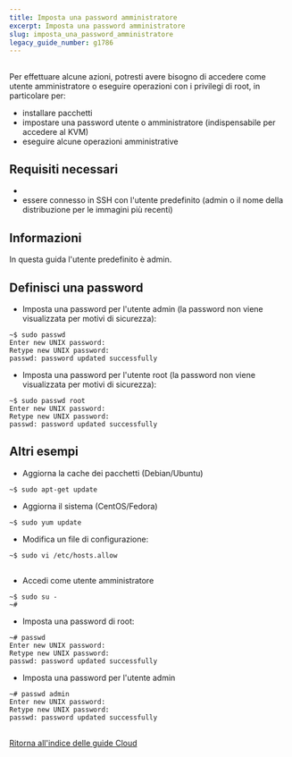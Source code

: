 ```yaml
---
title: Imposta una password amministratore
excerpt: Imposta una password amministratore
slug: imposta_una_password_amministratore
legacy_guide_number: g1786
---
```



## 
Per effettuare alcune azioni, potresti avere bisogno di accedere come utente amministratore o eseguire operazioni con i privilegi di root, in particolare per:

- installare pacchetti
- impostare una password utente o amministratore (indispensabile per accedere al KVM)
- eseguire alcune operazioni amministrative




## Requisiti necessari

- []({legacy}1775)
- essere connesso in SSH con l'utente predefinito (admin o il nome della distribuzione per le immagini più recenti)



## Informazioni
In questa guida l'utente predefinito è admin.


## Definisci una password

- Imposta una password per l'utente admin (la password non viene visualizzata per motivi di sicurezza):

```
~$ sudo passwd
Enter new UNIX password: 
Retype new UNIX password: 
passwd: password updated successfully
```


- Imposta una password per l'utente root (la password non viene visualizzata per motivi di sicurezza):

```
~$ sudo passwd root
Enter new UNIX password: 
Retype new UNIX password: 
passwd: password updated successfully
```





## Altri esempi

- Aggiorna la cache dei pacchetti (Debian/Ubuntu)

```
~$ sudo apt-get update
```


- Aggiorna il sistema (CentOS/Fedora)

```
~$ sudo yum update
```


- Modifica un file di configurazione:

```
~$ sudo vi /etc/hosts.allow
```





## 

- Accedi come utente amministratore

```
~$ sudo su -
~#
```


- Imposta una password di root:

```
~# passwd
Enter new UNIX password:
Retype new UNIX password:
passwd: password updated successfully
```


- Imposta una password per l'utente admin

```
~# passwd admin
Enter new UNIX password:
Retype new UNIX password:
passwd: password updated successfully
```





## 
[Ritorna all'indice delle guide Cloud]({legacy}1785)

